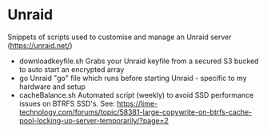 # Unraid

Snippets of scripts used to customise and manage an Unraid server (https://unraid.net/)

- downloadkeyfile.sh
  Grabs your Unraid keyfile from a secured S3 bucked to auto start an encrypted array
- go
  Unraid "go" file which runs before starting Unraid - specific to my hardware and setup
- cacheBalance.sh
  Automated script (weekly) to avoid SSD performance issues on BTRFS SSD's. See: https://lime-technology.com/forums/topic/58381-large-copywrite-on-btrfs-cache-pool-locking-up-server-temporarily/?page=2
